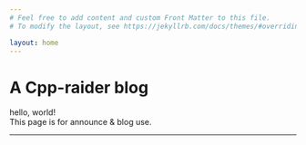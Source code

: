 ```yaml
---
# Feel free to add content and custom Front Matter to this file.
# To modify the layout, see https://jekyllrb.com/docs/themes/#overriding-theme-defaults

layout: home
---
```


# A Cpp-raider blog

hello, world! <br />
This page is for announce & blog use.

---